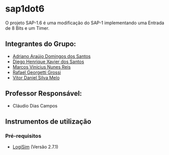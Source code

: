 # sap1dot6

O projeto SAP-1.6 é uma modificação do SAP-1 implementando uma Entrada de 8 Bits e um Timer.

## Integrantes do Grupo:

* [Adriano Araújo Domingos dos Santos](https://github.com/adrianoaraujods)
* [Diego Henrique Xavier dos Santos](https://github.com/Diego-Hxs)
* [Marcos Vinícius Nunes Reis](https://github.com/marcosware)
* [Rafael Georgetti Grossi](https://github.com/xendak)
* [Vitor Daniel Silva Melo](https://github.com/vmelooo)

## Professor Responsável:

* Cláudio Dias Campos

## Instrumentos de utilização

### Pré-requisitos

- [LogiSim](https://www.cburch.com/logisim/download.html) (Versão 2.7.1)
